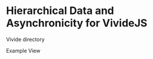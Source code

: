 <script>
import { createNewFileButton, openBrowser, openComponent } from "doc/PX2018/project_2/utils.js"
</script>
<link rel="stylesheet" type="text/css" href="doc/PX2018/project_2/utils.css">

# Hierarchical Data and Asynchronicity for VivideJS

<script>createNewFileButton("doc/RP2018/vivide-js/", "New Notice");</script>  
<script>createNewFileButton("doc/RP2018/vivide-js/meeting/", "New Meeting", "meeting", true);</script>
<script>createNewFileButton("doc/RP2018/vivide-js/presentation/", "New Presentation", "presentation", true);</script>  

<p class="comment">Vivide directory</p>
<script>openBrowser('src/client/vivide/', 'VivideJS')</script>

<p class="comment">Example View</p>
<script>openComponent('vivide-view', 'Vivide View')</script>